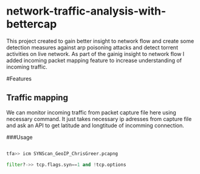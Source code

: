 # network-traffic-analysis-with-bettercap

This project created to gain better insight to network flow and create some detection measures against arp poisoning attacks and detect torrent activities on live network. As part of the gainig insight to network flow I added incoming packet mapping feature to increase understanding of incoming traffic.


#Features

## Traffic mapping 

We can monitor incoming traffic from packet capture file here using necessary command. It just takes necessary ip adresses from capture file and ask an API to get latitude and longtitude of incomming connection.


###Usage


```python

tfa>> icm SYNScan_GeoIP_ChrisGreer.pcapng

filter?->> tcp.flags.syn==1 and !tcp.options
```

